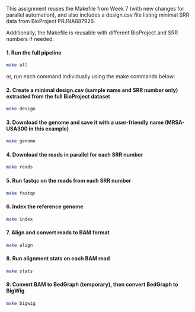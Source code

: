 This assignment reuses the Makefile from Week 7 (with new changes for parallel automation), and also includes a design.csv file listing minimal SRR data from BioProject PRJNA887926. 

Additionally, the Makefile is reusable with different BioProject and SRR numbers if needed. 

#### 1. Run the full pipeline

```bash
make all 
```
or, run each command individually using the make commands below:

#### 2. Create a minimal design.csv (sample name and SRR number only) extracted from the full BioProject dataset

```bash
make design
```
#### 3. Download the genome and save it with a user-friendly name (MRSA-USA300 in this example)

```bash
make genome
```

#### 4. Download the reads in parallel for each SRR number

```bash
make reads
```

#### 5. Run fastqc on the reads from each SRR number

```bash
make fastqc
```
#### 6. Index the reference genome

```bash
make index
```

#### 7. Align and convert reads to BAM format

```bash
make align
```
#### 8. Run alignment stats on each BAM read

```bash 
make stats
```

#### 9. Convert BAM to BedGraph (temporary), then convert BedGraph to BigWig 

```bash
make bigwig
```

